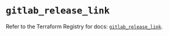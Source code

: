 # `gitlab_release_link`

Refer to the Terraform Registry for docs: [`gitlab_release_link`](https://registry.terraform.io/providers/gitlabhq/gitlab/17.7.0/docs/resources/release_link).
